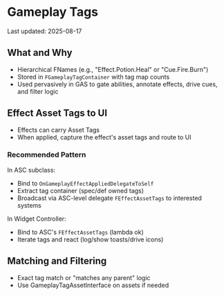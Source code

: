 # Gameplay Tags

Last updated: 2025-08-17

## What and Why

- Hierarchical FNames (e.g., "Effect.Potion.Heal" or "Cue.Fire.Burn")
- Stored in `FGameplayTagContainer` with tag map counts
- Used pervasively in GAS to gate abilities, annotate effects, drive cues, and filter logic

## Effect Asset Tags to UI

- Effects can carry Asset Tags
- When applied, capture the effect's asset tags and route to UI

### Recommended Pattern

In ASC subclass:
- Bind to `OnGameplayEffectAppliedDelegateToSelf`
- Extract tag container (spec/def owned tags)
- Broadcast via ASC-level delegate `FEffectAssetTags` to interested systems

In Widget Controller:
- Bind to ASC's `FEffectAssetTags` (lambda ok)
- Iterate tags and react (log/show toasts/drive icons)

## Matching and Filtering

- Exact tag match or "matches any parent" logic
- Use GameplayTagAssetInterface on assets if needed